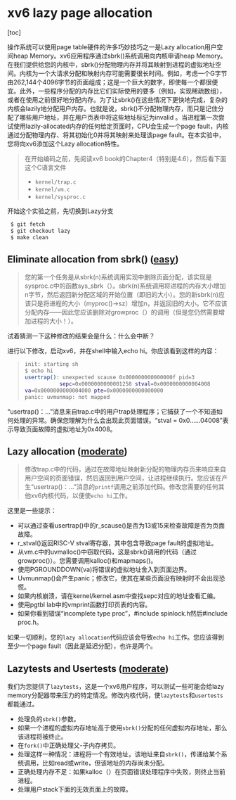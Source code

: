 # xv6 lazy page allocation

[toc]

操作系统可以使用page table硬件的许多巧妙技巧之一是Lazy allocation用户空间heap Memory。xv6应用程序通过sbrk()系统调用向内核申请heap Memory。在我们提供给您的内核中，sbrk()分配物理内存并将其映射到进程的虚拟地址空间。内核为一个大请求分配和映射内存可能需要很长时间。例如，考虑一个G字节由262,144个4096字节的页面组成；这是一个巨大的数字，即使每一个都很便宜。此外，一些程序分配的内存比它们实际使用的要多（例如，实现稀疏数组），或者在使用之前很好地分配内存。为了让sbrk()在这些情况下更快地完成，复杂的内核会lazily地分配用户内存。也就是说，sbrk()不分配物理内存，而只是记住分配了哪些用户地址，并在用户页表中将这些地址标记为invalid 。当进程第一次尝试使用lazily-allocated内存的任何给定页面时，CPU会生成一个page fault，内核通过分配物理内存、将其初始化0并将其映射来处理该page fault。在本实验中，您将向xv6添加这个Lazy allocation特性。

>在开始编码之前，先阅读xv6 book的Chapter4（特别是4.6），然后看下面这个C语言文件
>
>- `kernel/trap.c`
>- `kernel/vm.c`
>- `kernel/sysproc.c`

开始这个实验之前，先切换到Lazy分支

```bash
 $ git fetch
 $ git checkout lazy
 $ make clean
```



## Eliminate allocation from sbrk() ([easy](https://pdos.csail.mit.edu/6.S081/2020/labs/guidance.html))

> 您的第一个任务是从sbrk(n)系统调用实现中删除页面分配，该实现是sysproc.c中的函数sys_sbrk（）。sbrk(n)系统调用将进程的内存大小增加n字节，然后返回新分配区域的开始位置（即旧的大小）。您的新sbrk(n)应该只是将进程的大小（myproc()->sz）增加n，并返回旧的大小。它不应该分配内存——因此您应该删除对growproc（）的调用（但是您仍然需要增加进程的大小！）。

试着猜测一下这种修改的结果会是什么：什么会中断？

进行以下修改，启动xv6，并在shell中输入echo hi。你应该看到这样的内容：

>```bash
>init: starting sh
>$ echo hi
>usertrap(): unexpected scause 0x000000000000000f pid=3
>            sepc=0x0000000000001258 stval=0x0000000000004008
>va=0x0000000000004000 pte=0x0000000000000000
>panic: uvmunmap: not mapped
>```

“usertrap()：…”消息来自trap.c中的用户trap处理程序；它捕获了一个不知道如何处理的异常。确保您理解为什么会出现此页面错误。“stval = 0x0......04008”表示导致页面故障的虚拟地址为0x4008。



## Lazy allocation ([moderate](https://pdos.csail.mit.edu/6.S081/2020/labs/guidance.html))

>修改trap.c中的代码，通过在故障地址映射新分配的物理内存页来响应来自用户空间的页面错误，然后返回到用户空间，让进程继续执行。您应该在产生“usertrap()：…”消息的`printf`调用之前添加代码。修改您需要的任何其他xv6内核代码，以便使`echo hi`工作。

这里是一些提示：

* 可以通过查看usertrap()中的r_scause()是否为13或15来检查故障是否为页面故障。
* r_stval()返回RISC-V stval寄存器，其中包含导致page fault的虚拟地址。
* 从vm.c中的uvmalloc()中窃取代码，这是sbrk()调用的代码（通过growproc()）。您需要调用kalloc()和mapmaps()。
* 使用PGROUNDDOWN(va)将错误的虚拟地址舍入到页面边界。
* Uvmunmap()会产生panic；修改它，使其在某些页面没有映射时不会出现恐慌。
* 如果内核崩溃，请在kernel/kernel.asm中查找sepc对应的地址查看汇编。
* 使用pgtbl lab中的vmprint函数打印页表的内容。
* 如果你看到错误“incomplete type proc”，#include spinlock.h然后#include proc.h。

如果一切顺利，您的`lazy allocation`代码应该会导致`echo hi`工作。您应该得到至少一个page fault（因此是延迟分配），也许是两个。



## Lazytests and Usertests ([moderate](https://pdos.csail.mit.edu/6.S081/2020/labs/guidance.html))



我们为您提供了`lazytests`，这是一个xv6用户程序，可以测试一些可能会给lazy memory分配器带来压力的特定情况。修改内核代码，使`lazytests`和`usertests`都能通过。

* 处理负的`sbrk()`参数。
* 如果一个进程的虚拟内存地址高于使用`sbrk()`分配的任何虚拟内存地址，那么该进程将被终止。
* 在`fork()`中正确处理父-子内存拷贝。
* 处理这样一种情况：进程将一个有效地址，该地址来自`sbrk()`，传递给某个系统调用，比如read或write，但该地址的内存尚未分配。
* 正确处理内存不足：如果kalloc（）在页面错误处理程序中失败，则终止当前进程。
* 处理用户stack下面的无效页面上的故障。